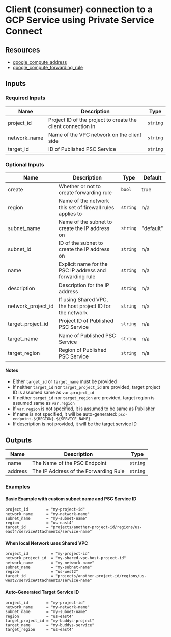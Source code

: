 # Client (consumer) connection to a GCP Service using Private Service Connect 

## Resources

- [google_compute_address](https://registry.terraform.io/providers/hashicorp/google/latest/docs/resources/compute_address)
- [google_compute_forwarding_rule](https://registry.terraform.io/providers/hashicorp/google/latest/docs/resources/compute_forwarding_rule)

## Inputs

### Required Inputs

| Name          | Description                                                  | Type     |
|---------------|--------------------------------------------------------------|----------|
| project\_id   | Project ID of the project to create the client connection in | `string` | 
| network\_name | Name of the VPC network on the client side                   | `string` |
| target\_id    | ID of Published PSC Service                                  | `string` |

### Optional Inputs

| Name                 | Description                                               | Type     | Default   |
|----------------------|-----------------------------------------------------------|----------|-----------|
| create               | Whether or not to create forwarding rule                  | `bool`   | true      |
| region               | Name of the network this set of firewall rules applies to | `string` | n/a       |
| subnet\_name         | Name of the subnet to create the IP address on            | `string` | "default" |
| subnet\_id           | ID of the subnet to create the IP address on              | `string` | n/a       |
| name                 | Explicit name for the PSC IP address and forwarding rule  | `string` | n/a       |
| description          | Description for the IP address                            | `string` | n/a       |
| network\_project\_id | If using Shared VPC, the host project ID for the network  | `string` | n/a       |
| target\_project\_id  | Project ID of Published PSC Service                       | `string` | n/a       |
| target\_name         | Name of Published PSC Service                             | `string` | n/a       |
| target\_region       | Region of Published PSC Service                           | `string` | n/a       |

#### Notes

- Either `target_id` or `target_name` must be provided
- If neither `target_id` nor `target_project_id` are provided, target project ID is assumed same as `var.project_id`
- If neither `target_id` nor `target_region` are provided, target region is assumed same as `var.region`
- If `var.region` is not specified, it is assumed to be same as Publisher
- If name is not specified, it will be auto-generated: `psc-endpoint-${REGION}-${SERVICE_NAME}`
- If description is not provided, it will be the target service ID

## Outputs

| Name    | Description                           | Type     |
|---------|---------------------------------------|----------|
| name    | The Name of the PSC Endpoint          | `string` |
| address | The IP Address of the Forwarding Rule | `string` |


### Examples

#### Basic Example with custom subnet name and PSC Service ID

```
project_id        = "my-project-id"
network_name      = "my-network-name"
subnet_name       = "my-subnet-name"
region            = "us-east4"
target_id         = "projects/another-project-id/regions/us-east4/serviceAttachments/service-name"
```

#### When local Network uses Shared VPC

```
project_id          = "my-project-id"
network_project_id  = "my-shared-vpc-host-project-id"
network_name        = "my-network-name"
subnet_name         = "my-subnet-name"
region              = "us-west2"
target_id           = "projects/another-project-id/regions/us-west2/serviceAttachments/service-name"
```

#### Auto-Generated Target Service ID

```
project_id        = "my-project-id"
network_name      = "my-network-name"
subnet_name       = "my-subnet-name"
region            = "us-east4"
target_project_id = "my-buddys-project"
target_name       = "my-buddys-service"
target_region     = "us-east4"
```
